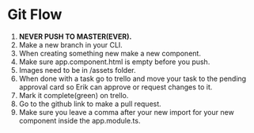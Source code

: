 # Git Flow

1. **NEVER PUSH TO MASTER(EVER).**
2. Make a new branch in your CLI.
3. When creating something new make a new component.
4. Make sure app.component.html is empty before you push.
5. Images need to be in /assets folder.
6. When done with a task go to trello and move your task to the pending approval card so Erik can approve or request changes to it.
7. Mark it complete(green) on trello.
8. Go to the github link to make a pull request.
9. Make sure you leave a comma after your new import for your new component inside the app.module.ts.
